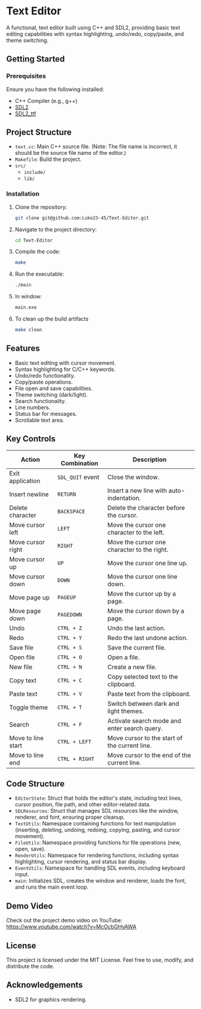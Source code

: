 # Text Editor

A functional, text editor built using C++ and SDL2, providing basic text editing capabilities with syntax highlighting, undo/redo, copy/paste, and theme switching.

## Getting Started

### Prerequisites
Ensure you have the following installed:
- C++ Compiler (e.g., g++)
- [SDL2](https://www.libsdl.org/)
- [SDL2_ttf](https://www.libsdl.org/projects/SDL_ttf/)

## Project Structure

- `text.cc`: Main C++ source file. (Note: The file name is incorrect, it should be the source file name of the editor.)
- `Makefile`: Build the project.
- `src/`
    - `include/`
    - `lib/`
### Installation
1. Clone the repository:
    ```bash
    git clone git@github.com:Luke23-45/Text-Editor.git
    ```
2. Navigate to the project directory:
    ```bash
    cd Text-Editor
    ```
3. Compile the code:
    ```bash
    make
    ```
4. Run the executable:
    ```bash
    ./main
    ```
5. In window:
    ```bash
    main.exe
    ```
6. To clean up the build artifacts
    ```bash
    make clean
    ```

## Features
- Basic text editing with cursor movement.
- Syntax highlighting for C/C++ keywords.
- Undo/redo functionality.
- Copy/paste operations.
- File open and save capabilities.
- Theme switching (dark/light).
- Search functionality.
- Line numbers.
- Status bar for messages.
- Scrollable text area.

## Key Controls

| Action            | Key Combination | Description                                  |
| ----------------- | --------------- | -------------------------------------------- |
| Exit application  | `SDL_QUIT` event| Close the window.                               |
| Insert newline    | `RETURN`        | Insert a new line with auto-indentation.       |
| Delete character  | `BACKSPACE`     | Delete the character before the cursor.     |
| Move cursor left  | `LEFT`          | Move the cursor one character to the left.   |
| Move cursor right | `RIGHT`         | Move the cursor one character to the right.  |
| Move cursor up    | `UP`            | Move the cursor one line up.                 |
| Move cursor down  | `DOWN`          | Move the cursor one line down.               |
| Move page up      | `PAGEUP`        | Move the cursor up by a page.                |
| Move page down    | `PAGEDOWN`      | Move the cursor down by a page.              |
| Undo              | `CTRL + Z`      | Undo the last action.                          |
| Redo              | `CTRL + Y`      | Redo the last undone action.                   |
| Save file         | `CTRL + S`      | Save the current file.                       |
| Open file         | `CTRL + O`      | Open a file.                                  |
| New file          | `CTRL + N`      | Create a new file.                           |
| Copy text         | `CTRL + C`      | Copy selected text to the clipboard.         |
| Paste text        | `CTRL + V`      | Paste text from the clipboard.               |
| Toggle theme      | `CTRL + T`      | Switch between dark and light themes.       |
| Search            | `CTRL + F`      | Activate search mode and enter search query. |
| Move to line start| `CTRL + LEFT`   | Move cursor to the start of the current line.|
| Move to line end  | `CTRL + RIGHT`  | Move cursor to the end of the current line.  |

## Code Structure
- `EditorState`: Struct that holds the editor's state, including text lines, cursor position, file path, and other editor-related data.
- `SDLResources`: Struct that manages SDL resources like the window, renderer, and font, ensuring proper cleanup.
- `TextUtils`: Namespace containing functions for text manipulation (inserting, deleting, undoing, redoing, copying, pasting, and cursor movement).
- `FileUtils`: Namespace providing functions for file operations (new, open, save).
- `RenderUtils`: Namespace for rendering functions, including syntax highlighting, cursor rendering, and status bar display.
- `EventUtils`: Namespace for handling SDL events, including keyboard input.
- `main`: Initializes SDL, creates the window and renderer, loads the font, and runs the main event loop.

## Demo Video
Check out the project demo video on YouTube: https://www.youtube.com/watch?v=McOcbGHyAWA
## License

This project is licensed under the MIT License. Feel free to use, modify, and distribute the code.

## Acknowledgements

- SDL2 for graphics rendering.
